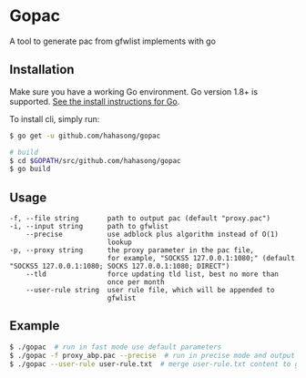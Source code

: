 # Gopac
A tool to generate pac from gfwlist implements with go

## Installation

Make sure you have a working Go environment.  Go version 1.8+ is supported.  [See
the install instructions for Go](https://golang.org/doc/install.html).

To install cli, simply run:
```bash
$ go get -u github.com/hahasong/gopac

# build
$ cd $GOPATH/src/github.com/hahasong/gopac
$ go build
```

## Usage

```
-f, --file string       path to output pac (default "proxy.pac")
-i, --input string      path to gfwlist
    --precise           use adblock plus algorithm instead of O(1)
                        lookup
-p, --proxy string      the proxy parameter in the pac file, 
                        for example, "SOCKS5 127.0.0.1:1080;" (default "SOCKS5 127.0.0.1:1080; SOCKS 127.0.0.1:1080; DIRECT")
    --tld               force updating tld list, best no more than
                        once per month
    --user-rule string  user rule file, which will be appended to
                        gfwlist
```

## Example

```bash
$ ./gopac  # run in fast mode use default parameters
$ ./gopac -f proxy_abp.pac --precise  # run in precise mode and output file 'proxy_abp.pac'
$ ./gopac --user-rule user-rule.txt  # merge user-rule.txt content to gfwlist
```
